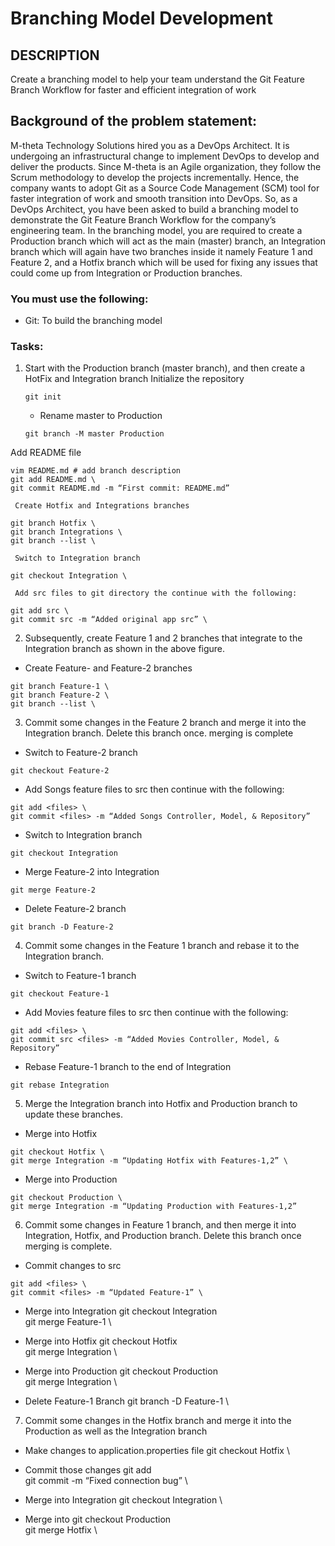 # Branching Model Development

## DESCRIPTION
Create a branching model to help your team understand the Git Feature Branch Workflow for faster and efficient integration of work

## Background of the problem statement:
M-theta Technology Solutions hired you as a DevOps Architect. It is undergoing an infrastructural change to implement DevOps to develop and deliver the products. Since M-theta is an Agile organization, they follow the Scrum methodology to develop the projects incrementally. Hence, the company wants to adopt Git as a Source Code Management (SCM) tool for faster integration of work and smooth transition into DevOps.
So, as a DevOps Architect, you have been asked to build a branching model to demonstrate the Git Feature Branch Workflow for the company’s engineering team. In the branching model, you are required to create a Production branch which will act as the main (master) branch, an Integration branch which will again have two branches inside it namely Feature 1 and Feature 2, and a Hotfix branch which will be used for fixing any issues that could come up from Integration or Production branches.

### You must use the following:
- Git: To build the branching model

### Tasks:
1. Start with the Production branch (master branch), and then create a HotFix  and Integration branch
    Initialize the repository
    ```
    git init 
    ```
    - Rename master to Production
    ```
    git branch -M master Production 
    ```
Add README file
```
vim README.md # add branch description
git add README.md \
git commit README.md -m “First commit: README.md”
```
     Create Hotfix and Integrations branches
```
git branch Hotfix \
git branch Integrations \
git branch --list \
```

     Switch to Integration branch 
```
git checkout Integration \
```
     Add src files to git directory the continue with the following:
```
git add src \
git commit src -m “Added original app src” \
```
2. Subsequently, create Feature 1 and 2 branches that integrate to the Integration branch as shown in the above figure.
  -  Create Feature- and Feature-2 branches
```
git branch Feature-1 \
git branch Feature-2 \
git branch --list \
```
3. Commit some changes in the Feature 2 branch and merge it into the Integration branch. Delete this branch once. 
merging is complete
  -  Switch to Feature-2 branch
```
git checkout Feature-2 
```
  -  Add Songs feature files to src then continue with the following:
```
git add <files> \
git commit <files> -m “Added Songs Controller, Model, & Repository”
```
  -  Switch to Integration branch
```
git checkout Integration 
```
  -  Merge Feature-2 into Integration
```
git merge Feature-2
```
  -  Delete Feature-2 branch
```
git branch -D Feature-2
```
4. Commit some changes in the Feature 1 branch and rebase it to the Integration branch.
  -  Switch to Feature-1 branch 
```
git checkout Feature-1
```
  -  Add Movies feature files to src then continue with the following:
```
git add <files> \
git commit src <files> -m “Added Movies Controller, Model, & Repository”
```
  -  Rebase Feature-1 branch to the end of Integration
```
git rebase Integration
```
5. Merge the Integration branch into Hotfix and Production branch to update these branches.
  -  Merge into Hotfix 
```
git checkout Hotfix \
git merge Integration -m “Updating Hotfix with Features-1,2” \
```
  -  Merge into Production
```
git checkout Production \
git merge Integration -m “Updating Production with Features-1,2”
```
6. Commit some changes in Feature 1 branch, and then merge it into Integration, Hotfix, and Production branch. Delete 
this branch once merging is complete.
  -  Commit changes to src
```
git add <files> \
git commit <files> -m “Updated Feature-1” \
```
  - Merge into Integration
git checkout Integration \
git merge Feature-1 \

  -  Merge into Hotfix
git checkout Hotfix \
git merge Integration \

  -  Merge into Production
git checkout Production \
git merge Integration \

  -  Delete Feature-1 Branch
git branch -D Feature-1 \

7. Commit some changes in the Hotfix branch and merge it into the Production as well as the Integration branch


  - Make changes to application.properties file
git checkout Hotfix \

  -  Commit those changes
git add <files> \
git commit <files> -m “Fixed connection bug” \

  -  Merge into Integration
git checkout Integration \

  -  Merge into
git checkout Production \
git merge Hotfix \
